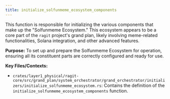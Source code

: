 ```yaml
---
title: initialize_solfunmeme_ecosystem_components
---
```


This function is responsible for initializing the various components that make up the "Solfunmeme Ecosystem." This ecosystem appears to be a core part of the `ragit` project's grand plan, likely involving meme-related functionalities, Solana integration, and other advanced features.

**Purpose:** To set up and prepare the Solfunmeme Ecosystem for operation, ensuring all its constituent parts are correctly configured and ready for use.

**Key Files/Contexts:**
- `crates/layer1_physical/ragit-core/src/grand_plan/system_orchestrator/grand_orchestrator/initializers/initialize_solfunmeme_ecosystem.rs`: Contains the definition of the `initialize_solfunmeme_ecosystem_components` function.
